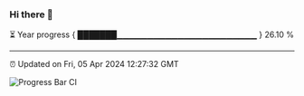 ### Hi there 👋

⏳ Year progress { ███████▁▁▁▁▁▁▁▁▁▁▁▁▁▁▁▁▁▁▁▁▁▁▁ } 26.10 %

---

⏰ Updated on Fri, 05 Apr 2024 12:27:32 GMT

![Progress Bar CI](https://github.com/liununu/liununu/workflows/Progress%20Bar%20CI/badge.svg)
